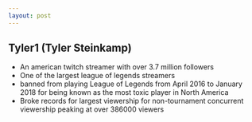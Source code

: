 ```yaml
---
layout: post
---
```

## Tyler1 (Tyler Steinkamp)

- An american twitch streamer with over 3.7 million followers
- One of the largest league of legends streamers
- banned from playing League of Legends from April 2016 to January 2018 for being known as the most toxic player in North America
- Broke records for largest viewership for non-tournament concurrent viewership peaking at over 386000 viewers
